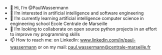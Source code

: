 - 👋 Hi, I’m @PaulWassermann
- 👀 I’m interested in artificial intelligence and software engineering
- 🌱 I’m currently learning artificial intelligence computer science in engineering school Ecole Centrale de Marseille
- 💞️ I’m looking to collaborate on open source python projects in an effort to improve my programming skills
- 📫 How to reach me: on LinkedIn: www.linkedin.com/in/paul-wassermann or on my mail: paul.wassermann@centrale-marseille.fr
                      

<!---
PaulWassermann/PaulWassermann is a ✨ special ✨ repository because its `README.md` (this file) appears on your GitHub profile.
You can click the Preview link to take a look at your changes.
--->
